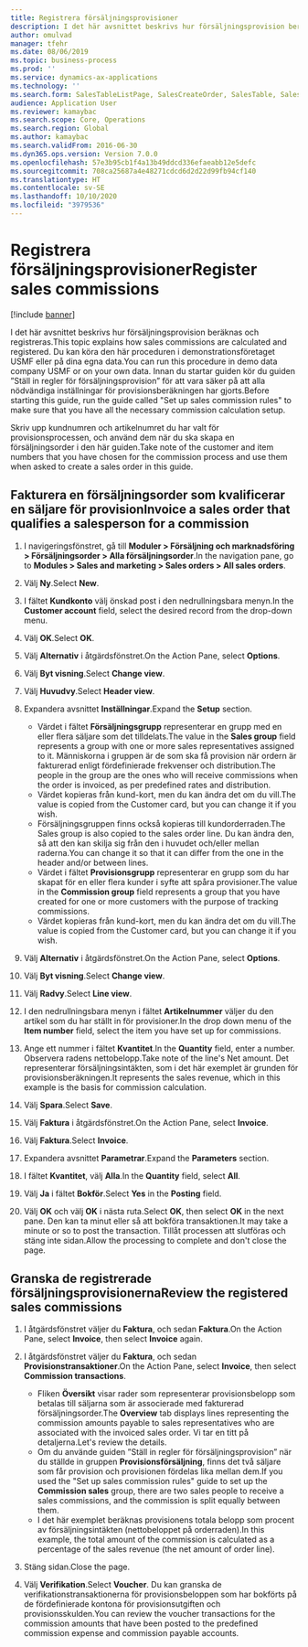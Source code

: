 ```yaml
---
title: Registrera försäljningsprovisioner
description: I det här avsnittet beskrivs hur försäljningsprovision beräknas och registreras.
author: omulvad
manager: tfehr
ms.date: 08/06/2019
ms.topic: business-process
ms.prod: ''
ms.service: dynamics-ax-applications
ms.technology: ''
ms.search.form: SalesTableListPage, SalesCreateOrder, SalesTable, SalesEditLines,  CustInvoiceJournal, CommissionTrans, LedgerTransVoucher, CustClassificationGroup
audience: Application User
ms.reviewer: kamaybac
ms.search.scope: Core, Operations
ms.search.region: Global
ms.author: kamaybac
ms.search.validFrom: 2016-06-30
ms.dyn365.ops.version: Version 7.0.0
ms.openlocfilehash: 57e3b95cb1f4a13b49ddcd336efaeabb12e5defc
ms.sourcegitcommit: 708ca25687a4e48271cdcd6d2d22d99fb94cf140
ms.translationtype: HT
ms.contentlocale: sv-SE
ms.lasthandoff: 10/10/2020
ms.locfileid: "3979536"
---
```

# <a name="register-sales-commissions"></a><span data-ttu-id="18113-103">Registrera försäljningsprovisioner</span><span class="sxs-lookup"><span data-stu-id="18113-103">Register sales commissions</span></span>

[!include [banner](../../includes/banner.md)]

<span data-ttu-id="18113-104">I det här avsnittet beskrivs hur försäljningsprovision beräknas och registreras.</span><span class="sxs-lookup"><span data-stu-id="18113-104">This topic explains how sales commissions are calculated and registered.</span></span> <span data-ttu-id="18113-105">Du kan köra den här proceduren i demonstrationsföretaget USMF eller på dina egna data.</span><span class="sxs-lookup"><span data-stu-id="18113-105">You can run this procedure in demo data company USMF or on your own data.</span></span> <span data-ttu-id="18113-106">Innan du startar guiden kör du guiden ”Ställ in regler för försäljningsprovision” för att vara säker på att alla nödvändiga inställningar för provisionsberäkningen har gjorts.</span><span class="sxs-lookup"><span data-stu-id="18113-106">Before starting this guide, run the guide called "Set up sales commission rules" to make sure that you have all the necessary commission calculation setup.</span></span>

<span data-ttu-id="18113-107">Skriv upp kundnumren och artikelnumret du har valt för provisionsprocessen, och använd dem när du ska skapa en försäljningsorder i den här guiden.</span><span class="sxs-lookup"><span data-stu-id="18113-107">Take note of the customer and item numbers that you have chosen for the commission process and use them when asked to create a sales order in this guide.</span></span>


## <a name="invoice-a-sales-order-that-qualifies-a-salesperson-for-a-commission"></a><span data-ttu-id="18113-108">Fakturera en försäljningsorder som kvalificerar en säljare för provision</span><span class="sxs-lookup"><span data-stu-id="18113-108">Invoice a sales order that qualifies a salesperson for a commission</span></span>
1. <span data-ttu-id="18113-109">I navigeringsfönstret, gå till **Moduler > Försäljning och marknadsföring > Försäljningsorder > Alla försäljningsorder**.</span><span class="sxs-lookup"><span data-stu-id="18113-109">In the navigation pane, go to **Modules > Sales and marketing > Sales orders > All sales orders**.</span></span>
2. <span data-ttu-id="18113-110">Välj **Ny**.</span><span class="sxs-lookup"><span data-stu-id="18113-110">Select **New**.</span></span>
3. <span data-ttu-id="18113-111">I fältet **Kundkonto** välj önskad post i den nedrullningsbara menyn.</span><span class="sxs-lookup"><span data-stu-id="18113-111">In the **Customer account** field, select the desired record from the drop-down menu.</span></span>
4. <span data-ttu-id="18113-112">Välj **OK**.</span><span class="sxs-lookup"><span data-stu-id="18113-112">Select **OK**.</span></span>
5. <span data-ttu-id="18113-113">Välj **Alternativ** i åtgärdsfönstret.</span><span class="sxs-lookup"><span data-stu-id="18113-113">On the Action Pane, select **Options**.</span></span>
6. <span data-ttu-id="18113-114">Välj **Byt visning**.</span><span class="sxs-lookup"><span data-stu-id="18113-114">Select **Change view**.</span></span>
7. <span data-ttu-id="18113-115">Välj **Huvudvy**.</span><span class="sxs-lookup"><span data-stu-id="18113-115">Select **Header view**.</span></span>
8. <span data-ttu-id="18113-116">Expandera avsnittet **Inställningar**.</span><span class="sxs-lookup"><span data-stu-id="18113-116">Expand the **Setup** section.</span></span>

    - <span data-ttu-id="18113-117">Värdet i fältet **Försäljningsgrupp** representerar en grupp med en eller flera säljare som det tilldelats.</span><span class="sxs-lookup"><span data-stu-id="18113-117">The value in the **Sales group** field represents a group with one or more sales representatives assigned to it.</span></span> <span data-ttu-id="18113-118">Människorna i gruppen är de som ska få provision när ordern är fakturerad enligt fördefinierade frekvenser och distribution.</span><span class="sxs-lookup"><span data-stu-id="18113-118">The people in the group are the ones who will receive commissions when the order is invoiced, as per predefined rates and distribution.</span></span>   
    - <span data-ttu-id="18113-119">Värdet kopieras från kund-kort, men du kan ändra det om du vill.</span><span class="sxs-lookup"><span data-stu-id="18113-119">The value is copied from the Customer card, but you can change it if you wish.</span></span>  
    - <span data-ttu-id="18113-120">Försäljningsgruppen finns också kopieras till kundorderraden.</span><span class="sxs-lookup"><span data-stu-id="18113-120">The Sales group is also copied to the sales order line.</span></span> <span data-ttu-id="18113-121">Du kan ändra den, så att den kan skilja sig från den i huvudet och/eller mellan raderna.</span><span class="sxs-lookup"><span data-stu-id="18113-121">You can change it so that it can differ from the one in the header and/or between lines.</span></span>  
    - <span data-ttu-id="18113-122">Värdet i fältet **Provisionsgrupp** representerar en grupp som du har skapat för en eller flera kunder i syfte att spåra provisioner.</span><span class="sxs-lookup"><span data-stu-id="18113-122">The value in the **Commission group** field represents a group that you have created for one or more customers with the purpose of tracking commissions.</span></span>   
    - <span data-ttu-id="18113-123">Värdet kopieras från kund-kort, men du kan ändra det om du vill.</span><span class="sxs-lookup"><span data-stu-id="18113-123">The value is copied from the Customer card, but you can change it if you wish.</span></span>   

9. <span data-ttu-id="18113-124">Välj **Alternativ** i åtgärdsfönstret.</span><span class="sxs-lookup"><span data-stu-id="18113-124">On the Action Pane, select **Options**.</span></span>
10. <span data-ttu-id="18113-125">Välj **Byt visning**.</span><span class="sxs-lookup"><span data-stu-id="18113-125">Select **Change view**.</span></span>
11. <span data-ttu-id="18113-126">Välj **Radvy**.</span><span class="sxs-lookup"><span data-stu-id="18113-126">Select **Line view**.</span></span>
12. <span data-ttu-id="18113-127">I den nedrullningsbara menyn i fältet **Artikelnummer** väljer du den artikel som du har ställt in för provisioner.</span><span class="sxs-lookup"><span data-stu-id="18113-127">In the drop down menu of the **Item number** field, select the item you have set up for commissions.</span></span> 
13. <span data-ttu-id="18113-128">Ange ett nummer i fältet **Kvantitet**.</span><span class="sxs-lookup"><span data-stu-id="18113-128">In the **Quantity** field, enter a number.</span></span> <span data-ttu-id="18113-129">Observera radens nettobelopp.</span><span class="sxs-lookup"><span data-stu-id="18113-129">Take note of the line's Net amount.</span></span> <span data-ttu-id="18113-130">Det representerar försäljningsintäkten, som i det här exemplet är grunden för provisionsberäkningen.</span><span class="sxs-lookup"><span data-stu-id="18113-130">It represents the sales revenue, which in this example is the basis for commission calculation.</span></span>  
14. <span data-ttu-id="18113-131">Välj **Spara**.</span><span class="sxs-lookup"><span data-stu-id="18113-131">Select **Save**.</span></span>
15. <span data-ttu-id="18113-132">Välj **Faktura** i åtgärdsfönstret.</span><span class="sxs-lookup"><span data-stu-id="18113-132">On the Action Pane, select **Invoice**.</span></span>
16. <span data-ttu-id="18113-133">Välj **Faktura**.</span><span class="sxs-lookup"><span data-stu-id="18113-133">Select **Invoice**.</span></span>
17. <span data-ttu-id="18113-134">Expandera avsnittet **Parametrar**.</span><span class="sxs-lookup"><span data-stu-id="18113-134">Expand the **Parameters** section.</span></span>
18. <span data-ttu-id="18113-135">I fältet **Kvantitet**, välj **Alla**.</span><span class="sxs-lookup"><span data-stu-id="18113-135">In the **Quantity** field, select **All**.</span></span>
19. <span data-ttu-id="18113-136">Välj **Ja** i fältet **Bokför**.</span><span class="sxs-lookup"><span data-stu-id="18113-136">Select **Yes** in the **Posting** field.</span></span>
20. <span data-ttu-id="18113-137">Välj **OK** och välj **OK** i nästa ruta.</span><span class="sxs-lookup"><span data-stu-id="18113-137">Select **OK**, then select **OK** in the next pane.</span></span> <span data-ttu-id="18113-138">Den kan ta minut eller så att bokföra transaktionen.</span><span class="sxs-lookup"><span data-stu-id="18113-138">It may take a minute or so to post the transaction.</span></span> <span data-ttu-id="18113-139">Tillåt processen att slutföras och stäng inte sidan.</span><span class="sxs-lookup"><span data-stu-id="18113-139">Allow the processing to complete and don't close the page.</span></span>  

## <a name="review-the-registered-sales-commissions"></a><span data-ttu-id="18113-140">Granska de registrerade försäljningsprovisionerna</span><span class="sxs-lookup"><span data-stu-id="18113-140">Review the registered sales commissions</span></span>
1. <span data-ttu-id="18113-141">I åtgärdsfönstret väljer du **Faktura**, och sedan **Faktura**.</span><span class="sxs-lookup"><span data-stu-id="18113-141">On the Action Pane, select **Invoice**, then select **Invoice** again.</span></span>
2. <span data-ttu-id="18113-142">I åtgärdsfönstret väljer du **Faktura**, och sedan **Provisionstransaktioner**.</span><span class="sxs-lookup"><span data-stu-id="18113-142">On the Action Pane, select **Invoice**, then select **Commission transactions**.</span></span>

    - <span data-ttu-id="18113-143">Fliken **Översikt** visar rader som representerar provisionsbelopp som betalas till säljarna som är associerade med fakturerad försäljningsorder.</span><span class="sxs-lookup"><span data-stu-id="18113-143">The **Overview** tab displays lines representing the commission amounts payable to sales representatives who are associated with the invoiced sales order.</span></span> <span data-ttu-id="18113-144">Vi tar en titt på detaljerna.</span><span class="sxs-lookup"><span data-stu-id="18113-144">Let's review the details.</span></span>  
    - <span data-ttu-id="18113-145">Om du använde guiden ”Ställ in regler för försäljningsprovision” när du ställde in gruppen **Provisionsförsäljning**, finns det två säljare som får provision och provisionen fördelas lika mellan dem.</span><span class="sxs-lookup"><span data-stu-id="18113-145">If you used the "Set up sales commission rules" guide to set up the **Commission sales** group, there are two sales people to receive a sales commissions, and the commission is split equally between them.</span></span>  
    - <span data-ttu-id="18113-146">I det här exemplet beräknas provisionens totala belopp som procent av försäljningsintäkten (nettobeloppet på orderraden).</span><span class="sxs-lookup"><span data-stu-id="18113-146">In this example, the total amount of the commission is calculated as a percentage of the sales revenue (the net amount of order line).</span></span>  
3. <span data-ttu-id="18113-147">Stäng sidan.</span><span class="sxs-lookup"><span data-stu-id="18113-147">Close the page.</span></span>
4. <span data-ttu-id="18113-148">Välj **Verifikation**.</span><span class="sxs-lookup"><span data-stu-id="18113-148">Select **Voucher**.</span></span> <span data-ttu-id="18113-149">Du kan granska de verifikationstransaktionerna för provisionsbeloppen som har bokförts på de fördefinierade kontona för provisionsutgiften och provisionsskulden.</span><span class="sxs-lookup"><span data-stu-id="18113-149">You can review the voucher transactions for the commission amounts that have been posted to the predefined commission expense and commission payable accounts.</span></span>  

